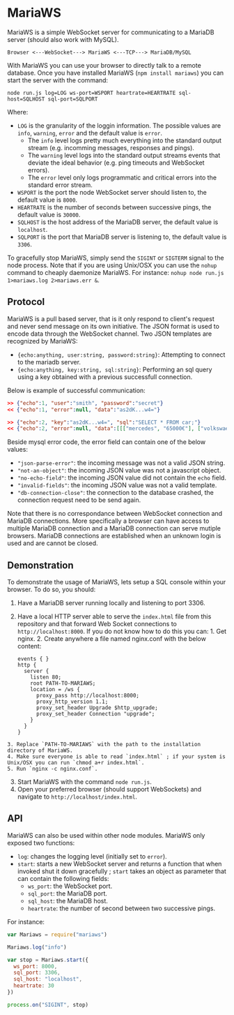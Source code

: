 # MariaWS


MariaWS is a simple WebSocket server for communicating to a MariaDB server (should also work with MySQL).

```Browser <---WebSocket---> MariaWS <---TCP---> MariaDB/MySQL```

With MariaWS you can use your browser to directly talk to a remote database.
Once you have installed MariaWS (`npm install mariaws`) you can start the server with the command:

```shell
node run.js log=LOG ws-port=WSPORT heartrate=HEARTRATE sql-host=SQLHOST sql-port=SQLPORT
```

Where:
  * `LOG` is the granularity of the loggin information. The possible values are `info`, `warning`, `error` and the default value is `error`.
    * The `info` level logs pretty much everything into the standard output stream (e.g. incomming messages, responses and pings).
    * The `warning` level logs into the standard output streams events that deviate the ideal behavior (e.g. ping timeouts and WebSocket errors).
    * The `error` level only logs programmatic and critical errors into the standard error stream.
  * `WSPORT` is the port the node WebSocket server should listen to, the default value is `8000`.
  * `HEARTRATE` is the number of seconds between successive pings, the default value is `30000`.
  * `SQLHOST` is the host address of the MariaDB server, the default value is `localhost`.
  * `SQLPORT` is the port that MariaDB server is listening to, the default value is `3306`.

To gracefully stop MariaWS, simply send the `SIGINT` or `SIGTERM` signal to the node process.
Note that if you are using Unix/OSX you can use the `nohup` command to cheaply daemonize MariaWS. For instance: `nohup node run.js 1>mariaws.log 2>mariaws.err &`.

## Protocol

MariaWS is a pull based server, that is it only respond to client's request and never send message on its own initiative.
The JSON format is used to encode data through the WebSocket channel.
Two JSON templates are recognized by MariaWS:
  * `{echo:anything, user:string, password:string}`: Attempting to connect to the mariadb server.
  * `{echo:anything, key:string, sql:string}`: Performing an sql query using a key obtained with a previous successfull connection.

Below is example of successful communication:
```json
>> {"echo":1, "user":"smith", "password":"secret"}
<< {"echo":1, "error":null, "data":"as2dK...w4="}

>> {"echo":2, "key":"as2dK...w4=", "sql":"SELECT * FROM car;"}
<< {"echo":2, "error":null, "data":[[["mercedes", "65000€"], ["volkswaegen", "25000€"]]]}
```

Beside mysql error code, the error field can contain one of the below values:
  * `"json-parse-error"`: the incoming message was not a valid JSON string.
  * `"not-an-object"`: the incoming JSON value was not a javascript object.
  * `"no-echo-field"`: the incoming JSON value did not contain the `echo` field.
  * `"invalid-fields"`: the incoming JSON value was not a valid template.
  * `"db-connection-close"`: the connection to the database crashed, the connection request need to be send again.

Note that there is no correspondance between WebSocket connection and MariaDB connections.
More specifically a browser can have access to multiple MariaDB connection and a MariaDB connection can serve mutiple browsers.
MariaDB connections are established when an unknown login is used and are cannot be closed.

## Demonstration

To demonstrate the usage of MariaWS, lets setup a SQL console within your browser.
To do so, you should:
  1. Have a MariaDB server running locally and listening to port 3306.
  2. Have a local HTTP server able to serve the `index.html` file from this repository and that forward Web Socket connections to `http://localhost:8000`. If you do not know how to do this you can:
    1. Get nginx.
    2. Create anywhere a file named nginx.conf with the below content:

        ```nginx
        events { }
        http {
          server {
            listen 80;
            root PATH-TO-MARIAWS;
            location = /ws {
              proxy_pass http://localhost:8000;
              proxy_http_version 1.1;
              proxy_set_header Upgrade $http_upgrade;
              proxy_set_header Connection "upgrade";
            }
          }
        }
        ```

    3. Replace `PATH-TO-MARIAWS` with the path to the installation directory of MariaWS.
    4. Make sure everyone is able to read `index.html` ; if your system is Unix/OSX you can run `chmod a+r index.html`.
    5. Run `nginx -c nginx.conf`.
  3. Start MariaWS with the command `node run.js`.
  4. Open your preferred browser (should support WebSockets) and navigate to `http://localhost/index.html`.

## API

MariaWS can also be used within other node modules.
MariaWS only exposed two functions:
  * `log`: changes the logging level (initially set to `error`).
  * `start`: starts a new WebSocket server and returns a function that when invoked shut it down gracefully ; `start` takes an object as parameter that can contain the following fields:
    * `ws_port`: the WebSocket port.
    * `sql_port`: the MariaDB port.
    * `sql_host`: the MariaDB host.
    * `heartrate`: the number of second between two successive pings.

For instance:
```javascript
var Mariaws = require("mariaws")

Mariaws.log("info")

var stop = Mariaws.start({
  ws_port: 8000,
  sql_port: 3306,
  sql_host: "localhost",
  heartrate: 30
})

process.on("SIGINT", stop)
```


